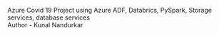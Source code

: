 Azure Covid 19 Project  using Azure ADF, Databrics, PySpark, Storage services, database services
<br>
Author - Kunal Nandurkar
